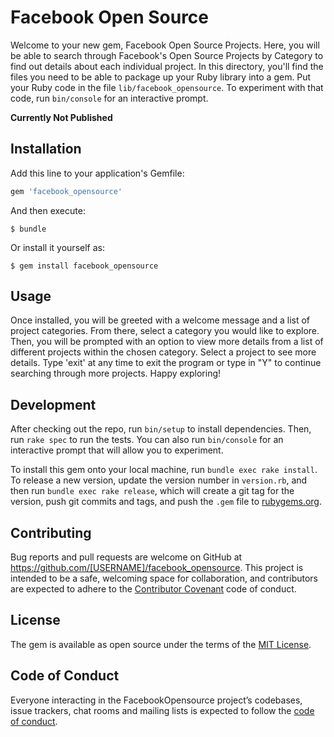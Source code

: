 # Facebook Open Source

Welcome to your new gem, Facebook Open Source Projects. Here, you will be able to search through Facebook's Open Source Projects by Category to find out details about each individual project. In this directory, you'll find the files you need to be able to package up your Ruby library into a gem. Put your Ruby code in the file `lib/facebook_opensource`. To experiment with that code, run `bin/console` for an interactive prompt.

**Currently Not Published**

## Installation

Add this line to your application's Gemfile:

```ruby
gem 'facebook_opensource'
```

And then execute:

    $ bundle

Or install it yourself as:

    $ gem install facebook_opensource

## Usage

Once installed, you will be greeted with a welcome message and a list of project categories. From there, select a category you would like to explore. Then, you will be prompted with an option to view more details from a list of different projects within the chosen category. Select a project to see more details. Type 'exit' at any time to exit the program or type in "Y" to continue searching through more projects. Happy exploring!

## Development

After checking out the repo, run `bin/setup` to install dependencies. Then, run `rake spec` to run the tests. You can also run `bin/console` for an interactive prompt that will allow you to experiment.

To install this gem onto your local machine, run `bundle exec rake install`. To release a new version, update the version number in `version.rb`, and then run `bundle exec rake release`, which will create a git tag for the version, push git commits and tags, and push the `.gem` file to [rubygems.org](https://rubygems.org).

## Contributing

Bug reports and pull requests are welcome on GitHub at https://github.com/[USERNAME]/facebook_opensource. This project is intended to be a safe, welcoming space for collaboration, and contributors are expected to adhere to the [Contributor Covenant](http://contributor-covenant.org) code of conduct.

## License

The gem is available as open source under the terms of the [MIT License](https://opensource.org/licenses/MIT).

## Code of Conduct

Everyone interacting in the FacebookOpensource project’s codebases, issue trackers, chat rooms and mailing lists is expected to follow the [code of conduct](https://github.com/[USERNAME]/facebook_opensource/blob/master/CODE_OF_CONDUCT.md).
